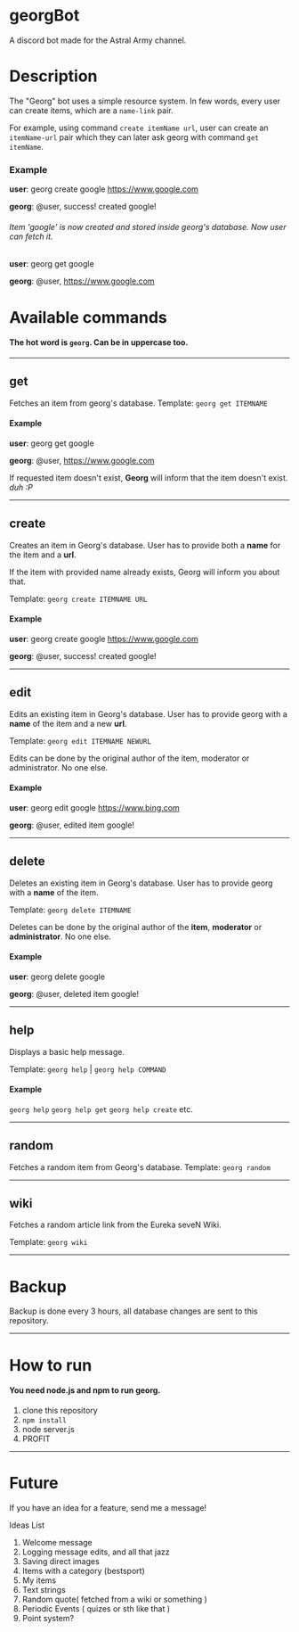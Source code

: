 # georgBot
A discord bot made for the Astral Army channel.
# Description
The "Georg" bot uses a simple resource system.
In few words, every user can create items, which are a `name-link` pair.

For example, using command `create itemName url`, user can create an `itemName-url` pair which they can later ask georg with command `get itemName`.
### Example
 **user**: georg create google https://www.google.com


**georg**: @user, success! created google!


###### Item 'google' is now created and stored inside georg's database. Now user can fetch it.

**user**: georg get google

**georg**: @user, https://www.google.com

# Available commands
#### The hot word is `georg`. Can be in uppercase too.
***
## get
Fetches an item from georg's database.
Template: `georg get ITEMNAME`
#### Example
**user**: georg get google

**georg**: @user, https://www.google.com

If requested item doesn't exist, **Georg** will inform that the item doesn't exist. *duh :P*
***
## create
Creates an item in Georg's database. User has to provide both a **name** for the item and a **url**.

If the item with provided name already exists, Georg will inform you about that.

Template: `georg create ITEMNAME URL`

#### Example
 **user**: georg create google https://www.google.com


**georg**: @user, success! created google!
***
## edit
Edits an existing item in Georg's database. User has to provide georg with a **name** of the item and a new **url**.

Template: `georg edit ITEMNAME NEWURL`

Edits can be done by the original author of the item, moderator or administrator. No one else.
#### Example

**user**: georg edit google https://www.bing.com

**georg**: @user, edited item google!
***
## delete
Deletes an existing item in Georg's database. User has to provide georg with a **name** of the item.

Template: `georg delete ITEMNAME`

Deletes can be done by the original author of the **item**, **moderator** or **administrator**. No one else.
#### Example

**user**: georg delete google

**georg**: @user, deleted item google!
***
## help
Displays a basic help message.

Template: `georg help` | `georg help COMMAND`

#### Example
`georg help` `georg help get` `georg help create` etc.
***
## random
Fetches a random item from Georg's database.
Template: `georg random`
***
## wiki
Fetches a random article link from the Eureka seveN Wiki.

Template: `georg wiki`
***
# Backup
Backup is done every 3 hours, all database changes are sent to this repository.
***
# How to run

#### You need node.js and npm to run georg.

1. clone this repository
2. `npm install`
3. node server.js
4. PROFIT

***
# Future
If you have an idea for a feature, send me a message!

Ideas List
1. Welcome message
2. Logging message edits, and all that jazz
3. Saving direct images
4. Items with a category (bestsport)
5. My items
6. Text strings
7. Random quote( fetched from a wiki or something )
8. Periodic Events ( quizes or sth like that )
9. Point system?

